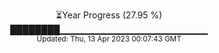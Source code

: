 <p align="center">
⏳Year Progress (27.95 %) <br>
████████▁▁▁▁▁▁▁▁▁▁▁▁▁▁▁▁▁▁▁▁▁▁ <br>
<sub>Updated: Thu, 13 Apr 2023 00:07:43 GMT</sub>
</p>

